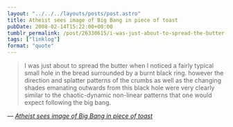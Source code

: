 ```yaml
---
layout: "../../../layouts/posts/post.astro"
title: Atheist sees image of Big Bang in piece of toast
pubDate: 2008-02-14T15:22:00+00:00
tumblr_permalink: /post/26330615/i-was-just-about-to-spread-the-butter-when-i
tags: ["linklog"]
format: "quote"
---
```


> I was just about to spread the butter when I noticed a fairly typical small hole in the bread surrounded by a burnt black ring. however the direction and splatter patterns of the crumbs as well as the changing shades emanating outwards from this black hole were very clearly similar to the chaotic-dynamic non-linear patterns that one would expect following the big bang.

— <cite>[_Atheist sees image of Big Bang in piece of toast_](http://www.satireandcomment.com/0208toast.html)</cite>
